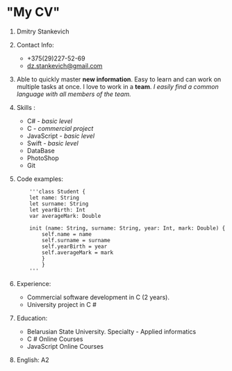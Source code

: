 # "My CV"

1. Dmitry Stankevich
1. Contact Info:
    * +375(29)227-52-69
    * dz.stankevich@gmail.com
1.  Able to quickly master **new information**. Easy to learn and can work on multiple tasks at once. I love to work in a **team**. _I easily find a common language with all members of the team._
1. Skills :
    * C# - _basic level_
    * C  - _commercial project_
    * JavaScript - _basic level_
    * Swift - _basic level_
    * DataBase
    * PhotoShop
    * Git
1.  Code examples: 
            
            '''class Student {
            let name: String
            let surname: String
            let yearBirth: Int
            var averageMark: Double
        
            init (name: String, surname: String, year: Int, mark: Double) {
                self.name = name
                self.surname = surname
                self.yearBirth = year
                self.averageMark = mark
                }
                }
            '''
            
1. Experience:
    * Commercial software development in C (2 years).
    * University project in C #
1. Education:
    * Belarusian State University. Specialty - Applied informatics
    * C # Online Courses
    * JavaScript Online Courses
1. English: A2
      
